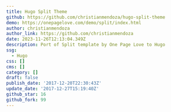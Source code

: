 ```yaml
---
title: Hugo Split Theme
github: https://github.com/christianmendoza/hugo-split-theme
demo: https://onepagelove.com/demo/split/index.html
author: christianmendoza
author_link: https://github.com/christianmendoza
date: 2023-11-26T12:13:04.349Z
description: Port of Split template by One Page Love to Hugo
ssg:
  - Hugo
css: []
cms: []
category: []
draft: false
publish_date: '2017-12-20T22:30:43Z'
update_date: '2017-12-27T15:19:40Z'
github_star: 16
github_fork: 99
---
```

